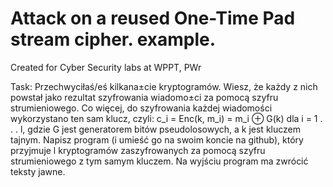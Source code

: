#  Attack on a reused One-Time Pad stream cipher. example.

Created for Cyber Security labs at WPPT, PWr

Task:
Przechwyciłaś/eś kilkana±cie kryptogramów. Wiesz, że każdy z nich powstał
jako rezultat szyfrowania wiadomo±ci za pomocą szyfru strumieniowego. Co więcej, do szyfrowania każdej wiadomości wykorzystano ten sam klucz, czyli: c_i = Enc(k, m_i) = m_i ⊕ G(k)
dla i = 1 . . . l, gdzie G jest generatorem bitów pseudolosowych, a k jest kluczem tajnym.
Napisz program (i umieść go na swoim koncie na github), który przyjmuje l
kryptogramów zaszyfrowanych za pomocą szyfru strumieniowego z tym samym kluczem. Na
wyjściu program ma zwrócić teksty jawne.
